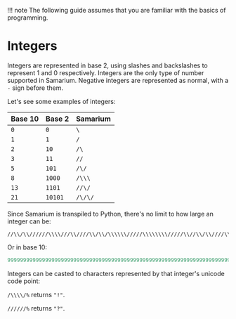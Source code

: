 !!! note
    The following guide assumes that you are familiar with the basics of
    programming.

# Integers

Integers are represented in base 2, using slashes and backslashes to represent 1
and 0 respectively.
Integers are the only type of number supported in Samarium.
Negative integers are represented as normal, with a `-` sign before them.

Let's see some examples of integers:

Base 10 | Base 2  | Samarium
---     | ---     | ---
`0`     | `0`     | `\`
`1`     | `1`     | `/`
`2`     | `10`    | `/\`
`3`     | `11`    | `//`
`5`     | `101`   | `/\/`
`8`     | `1000`  | `/\\\`
`13`    | `1101`  | `//\/`
`21`    | `10101` | `/\/\/`

Since Samarium is transpiled to Python, there's no limit to how large an integer
can be:

```sm
//\\/\\//////\\\\///\\////\\/\\/\\\\\\/////\\\\\\\\/////\\//\\/\\////\\////////\\////\\///\\\\\\\\//\\\\//\\///\\/\\\\\\/\\////\\//\\\\/\\\\/\\////\\/////\\/\\\\/\\\\\\\\\\//\\\\\\//\\\\/\\/\\\\//\\\\\\///\\/\\\\\\/\\\\\\/\\\\///\\//\\\\/\\\\//\\\\///\\//\\\\\\\\\\\\////////////////////////////////////////////////////////////////////////////////
```

Or in base 10:

```py
99999999999999999999999999999999999999999999999999999999999999999999999999999999
```

Integers can be casted to characters represented by that integer's unicode code
point:

`/\\\\/%` returns `"!"`.

`//////%` returns `"?"`.